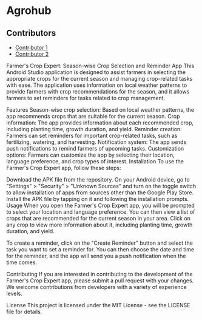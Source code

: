 # Agrohub


## Contributors

- [Contributor 1](https://github.com/baisalya)
- [Contributor 2](https://github.com/RituParnaparija)


Farmer's Crop Expert: Season-wise Crop Selection and Reminder App
This Android Studio application is designed to assist farmers in selecting the appropriate crops for the current season and managing crop-related tasks with ease. The application uses information on local weather patterns to provide farmers with crop recommendations for the season, and it allows farmers to set reminders for tasks related to crop management.

Features
Season-wise crop selection: Based on local weather patterns, the app recommends crops that are suitable for the current season.
Crop information: The app provides information about each recommended crop, including planting time, growth duration, and yield.
Reminder creation: Farmers can set reminders for important crop-related tasks, such as fertilizing, watering, and harvesting.
Notification system: The app sends push notifications to remind farmers of upcoming tasks.
Customization options: Farmers can customize the app by selecting their location, language preference, and crop types of interest.
Installation
To use the Farmer's Crop Expert app, follow these steps:

Download the APK file from the repository.
On your Android device, go to "Settings" > "Security" > "Unknown Sources" and turn on the toggle switch to allow installation of apps from sources other than the Google Play Store.
Install the APK file by tapping on it and following the installation prompts.
Usage
When you open the Farmer's Crop Expert app, you will be prompted to select your location and language preference. You can then view a list of crops that are recommended for the current season in your area. Click on any crop to view more information about it, including planting time, growth duration, and yield.

To create a reminder, click on the "Create Reminder" button and select the task you want to set a reminder for. You can then choose the date and time for the reminder, and the app will send you a push notification when the time comes.

Contributing
If you are interested in contributing to the development of the Farmer's Crop Expert app, please submit a pull request with your changes. We welcome contributions from developers with a variety of experience levels.

License
This project is licensed under the MIT License - see the LICENSE file for details.




